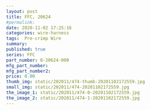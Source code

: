 ```yaml
---
layout: post
title: FFC, 20624
#permalink: 
date: 2020-11-02 17:25:16
categories: wire-harness
tags:  Pre-crimp Wire
summary: 
published: true 
series: FFC
part_number: 8-20624-000
mfg_part_number: 
mfg_part_number2: 
price: 0.00
thumb_img: static/202011/474-thumb-20201102172559.jpg
small_img: static/202011/474-20201102172559.jpg
the_image_1: static/202011/474-0-20201102172559.jpg
the_image_2: static/202011/474-1-20201102172559.jpg
---
```



